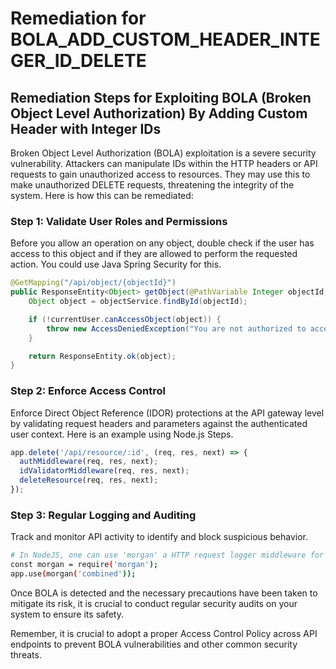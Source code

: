 # Remediation for BOLA_ADD_CUSTOM_HEADER_INTEGER_ID_DELETE

## Remediation Steps for Exploiting BOLA (Broken Object Level Authorization) By Adding Custom Header with Integer IDs 

Broken Object Level Authorization (BOLA) exploitation is a severe security vulnerability. Attackers can manipulate IDs within the HTTP headers or API requests to gain unauthorized access to resources. They may use this to make unauthorized DELETE requests, threatening the integrity of the system. Here is how this can be remediated:

### Step 1: Validate User Roles and Permissions
Before you allow an operation on any object, double check if the user has access to this object and if they are allowed to perform the requested action. You could use Java Spring Security for this.

```java
@GetMapping("/api/object/{objectId}")
public ResponseEntity<Object> getObject(@PathVariable Integer objectId, UserPrincipal currentUser) {
    Object object = objectService.findById(objectId);

    if (!currentUser.canAccessObject(object)) {
        throw new AccessDeniedException("You are not authorized to access this resource.");
    }

    return ResponseEntity.ok(object);
}
```
### Step 2: Enforce Access Control
Enforce Direct Object Reference (IDOR) protections at the API gateway level by validating request headers and parameters against the authenticated user context. Here is an example using Node.js Steps.
```javascript
app.delete('/api/resource/:id', (req, res, next) => {
  authMiddleware(req, res, next);
  idValidatorMiddleware(req, res, next);
  deleteResource(req, res, next);
});
```
### Step 3: Regular Logging and Auditing
Track and monitor API activity to identify and block suspicious behavior. 

```bash
# In NodeJS, one can use 'morgan' a HTTP request logger middleware for node.js
const morgan = require('morgan');
app.use(morgan('combined'));
```
Once BOLA is detected and the necessary precautions have been taken to mitigate its risk, it is crucial to conduct regular security audits on your system to ensure its safety.

Remember, it is crucial to adopt a proper Access Control Policy across API endpoints to prevent BOLA vulnerabilities and other common security threats.
